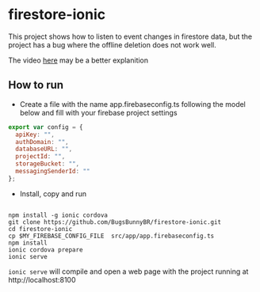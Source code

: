 # firestore-ionic

This project shows how to listen to event changes in firestore data, but the project has a bug where the offline deletion does not work well.

The video  [here](https://www.youtube.com/watch?v=wvMrx8BjNFk&feature=youtu.be)  may be a better explanition

## How to run

- Create a file with the name app.firebaseconfig.ts following the model below and fill with your firebase project settings
``` javascript
export var config = {
  apiKey: "",
  authDomain: "",
  databaseURL: "",
  projectId: "",
  storageBucket: "",
  messagingSenderId: ""
};
```
- Install, copy and run
```

npm install -g ionic cordova
git clone https://github.com/BugsBunnyBR/firestore-ionic.git
cd firestore-ionic
cp $MY_FIREBASE_CONFIG_FILE  src/app/app.firebaseconfig.ts
npm install
ionic cordova prepare
ionic serve
```
`ionic serve` will compile and open a web page with the project running at http://localhost:8100


